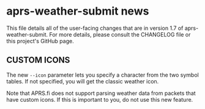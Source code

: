 # aprs-weather-submit news

This file details all of the user-facing changes that are in version 1.7 of aprs-weather-submit. For more details, please consult the CHANGELOG file or this project's GitHub page.

## CUSTOM ICONS

The new `--icon` parameter lets you specify a character from the two symbol tables.  If not specified, you will get the classic weather icon.

Note that APRS.fi does not support parsing weather data from packets that have custom icons.  If this is important to you, do not use this new feature.
